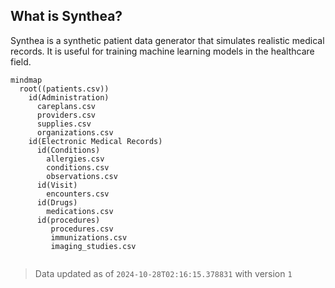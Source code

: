 ## What is Synthea?

Synthea is a synthetic patient data generator that simulates realistic medical records. It is useful for training machine learning models in the healthcare field.


```mermaid 
mindmap
  root((patients.csv))
    id(Administration)
      careplans.csv
      providers.csv
      supplies.csv
      organizations.csv
    id(Electronic Medical Records)
      id(Conditions)
        allergies.csv
        conditions.csv
        observations.csv
      id(Visit)
        encounters.csv
      id(Drugs)
        medications.csv
      id(procedures)
         procedures.csv
         immunizations.csv
         imaging_studies.csv      
      
```

> Data updated as of `2024-10-28T02:16:15.378831` with version `1`
